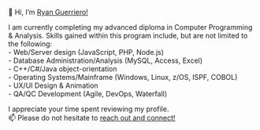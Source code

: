 👋 Hi, I’m <a href="https://www.linkedin.com/in/ryan-guerriero-b357ba189/">Ryan Guerriero!</a>

I am currently completing my advanced diploma in Computer Programming & Analysis. 
Skills gained within this program include, but are not limited to the following: <br>
    - Web/Server design (JavaScript, PHP, Node.js) <br>
    - Database Administration/Analysis (MySQL, Access, Excel) <br>
    - C++/C#/Java object-orientation <br>
    - Operating Systems/Mainframe (Windows, Linux, z/OS, ISPF, COBOL) <br>
    - UX/UI Design & Animation <br>
    - QA/QC Development (Agile, DevOps, Waterfall) <br>

I appreciate your time spent reviewing my profile. <br>
📫 Please do not hesitate to <a href="mailto:ryan.guerriero@student.sl.on.ca">reach out and connect!</a>
